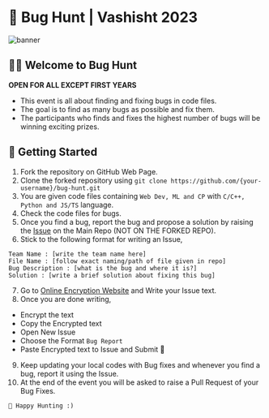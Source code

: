 # 👾 Bug Hunt | Vashisht 2023

<picture>
  <source media="(prefers-color-scheme: dark)" srcset="media/1.png">
  <source media="(prefers-color-scheme: light)" srcset="media/2.png">
  <img alt="banner">
</picture>


## 👋🏻 Welcome to **Bug Hunt**
**OPEN FOR ALL EXCEPT FIRST YEARS**
- This event is all about finding and fixing bugs in code files. 
- The goal is to find as many bugs as possible and fix them. 
- The participants who finds and fixes the highest number of bugs will be winning exciting prizes.



## 🚀 Getting Started

1. Fork the repository on GitHub Web Page.
2. Clone the forked repository using `git clone https://github.com/{your-username}/bug-hunt.git`
3. You are given code files containing `Web Dev, ML and CP` with `C/C++, Python and JS/TS` language.
4. Check the code files for bugs.
5. Once you find a bug, report the bug and propose a solution by raising the [Issue](https://learntheweb.courses/topics/github-issues/issues-tab.jpg) on the Main Repo (NOT ON THE FORKED REPO).
6. Stick to the following format for writing an Issue,
```
Team Name : [write the team name here]
File Name : [follow exact naming/path of file given in repo]
Bug Description : [what is the bug and where it is?]
Solution : [write a brief solution about fixing this bug]
```
7. Go to [Online Encryption Website](https://himanshumalviya.pythonanywhere.com/) and Write your Issue text.
8. Once you are done writing, 
- Encrypt the text
- Copy the Encrypted text
- Open New Issue
- Choose the Format `Bug Report`
- Paste Encrypted text to Issue and Submit 🎉
9. Keep updating your local codes with Bug fixes and whenever you find a bug, report it using the Issue.
10. At the end of the event you will be asked to raise a Pull Request of your Bug Fixes.

`🤖 Happy Hunting :)`
